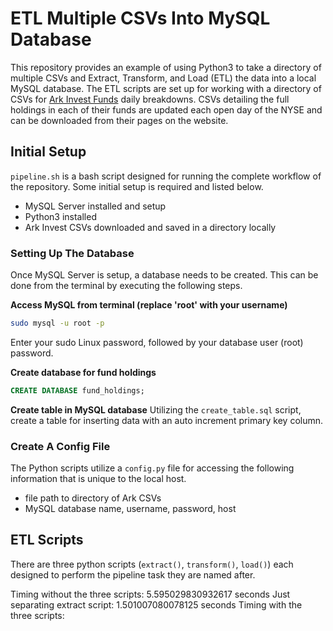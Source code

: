 # ETL Multiple CSVs Into MySQL Database
This repository provides an example of using Python3 to take a directory of multiple CSVs and
Extract, Transform, and Load (ETL) the data into a local MySQL database. The ETL scripts are 
set up for working with a directory of CSVs for [Ark Invest Funds](https://ark-funds.com/our-etfs/) 
daily breakdowns. CSVs detailing the full holdings in each of their funds are updated each open day 
of the NYSE and can be downloaded from their pages on the website.

## Initial Setup
`pipeline.sh` is a bash script designed for running the complete workflow of the repository. Some 
initial setup is required and listed below.
* MySQL Server installed and setup
* Python3 installed
* Ark Invest CSVs downloaded and saved in a directory locally

### Setting Up The Database
Once MySQL Server is setup, a database needs to be created. This can be done from the terminal by 
executing the following steps.

**Access MySQL from terminal (replace 'root' with your username)**
``` bash
sudo mysql -u root -p
```
Enter your sudo Linux password, followed by your database user (root) password.

**Create database for fund holdings**
``` sql
CREATE DATABASE fund_holdings;
```

**Create table in MySQL database**
Utilizing the `create_table.sql` script, create a table for inserting data with an auto increment
primary key column.

### Create A Config File
The Python scripts utilize a `config.py` file for accessing the following information that is unique 
to the local host.

* file path to directory of Ark CSVs
* MySQL database name, username, password, host

## ETL Scripts
There are three python scripts (`extract()`, `transform()`, `load()`) each designed to perform the 
pipeline task they are named after.

Timing without the three scripts: 5.595029830932617 seconds
Just separating extract script: 1.501007080078125 seconds
Timing with the three scripts:
